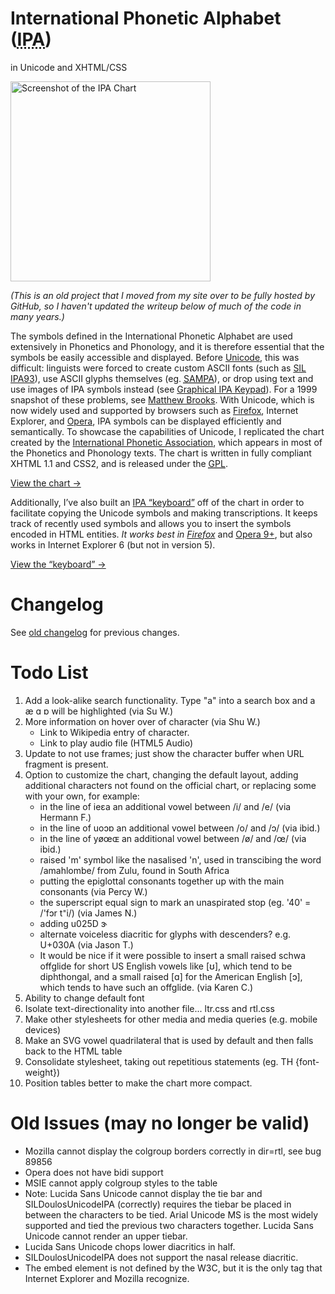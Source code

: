 <h1>International Phonetic Alphabet (<abbr title="International Phonetic Alphabet">IPA</abbr>)</h1>
<p>in Unicode and XHTML/CSS</p>

<p><a title="View the chart" href="http://westonruter.github.com/ipa-chart/"><img src="http://westonruter.github.com/ipa-chart/screenshot.png" width="320" alt="Screenshot of the IPA Chart"></a></p>

<p><em>(This is an old project that I moved from my site over to be fully hosted by GitHub, so I haven't updated the writeup below of much of the code in many years.)</em></p>

<p>The symbols defined in the International Phonetic Alphabet are used extensively in Phonetics and Phonology, and it is therefore essential that the symbols be easily  			accessible and displayed. Before <a href="http://www.unicode.org/">Unicode</a>,  			this was difficult: linguists were forced to create custom ASCII fonts (such as <a href="http://scripts.sil.org/cms/scripts/page.php?site_id=nrsi&amp;id=encore-ipa">SIL IPA93</a>),  			use ASCII glyphs themselves (eg. <a href="http://www.phon.ucl.ac.uk/home/sampa/home.htm"><acronym title="Speech Assessment Methods Phonetic Alphabet">SAMPA</acronym></a>), or drop using text  			and use images of IPA symbols instead (see <a title="University of Victoria's Graphical IPA Keypad" href="http://web.uvic.ca/hrd/ipa/main.htm">Graphical IPA Keypad</a>). For a 1999 snapshot of these problems, see <a href="http://www.gsu.edu/%7Elawmmb/phonweb/webIPA.htm">Matthew Brooks</a>. 			With Unicode, which is now widely used and supported by browsers such as <a href="http://www.mozilla.org/">Firefox</a>, Internet Explorer, and <a href="http://www.opera.com/">Opera</a>, 			IPA symbols can be displayed efficiently and semantically.  To showcase the capabilities of Unicode, I replicated the chart created by the <a href="http://www2.arts.gla.ac.uk/IPA/ipa.html">International Phonetic Association</a>, which  			appears in most of the Phonetics and Phonology texts. 			The chart is written in fully compliant XHTML 1.1 and CSS2, and is released under the <a href="http://www.gnu.org/copyleft/gpl.html"><acronym title="General Public License">GPL</acronym></a>.</p>
<p><a href="http://westonruter.github.com/ipa-chart/">View the chart →</a></p>
<p>Additionally, I’ve also built an <a href="http://westonruter.github.com/ipa-chart/keyboard/">IPA “keyboard”</a> off of the chart in order to facilitate copying the Unicode symbols and making transcriptions. It keeps track of recently used symbols and allows you to insert the symbols encoded in HTML entities. <em>It works best in <a href="http://www.getfirefox.com/">Firefox</a></em> and <a href="http://opera.com/">Opera 9+</a>, 			but also works in Internet Explorer 6 (but not in version 5).</p>
<p><a href="http://westonruter.github.com/ipa-chart/keyboard/">View the “keyboard” →</a></p>

Changelog
=========

See [old changelog](http://westonruter.github.com/ipa-chart/old-changelog.html) for previous changes.

Todo List
=========

1. Add a look-alike search functionality. Type "a" into a search box and a æ ɑ ɒ will be highlighted (via Su W.)
2. More information on hover over of character (via Shu W.)
   - Link to Wikipedia entry of character.
   - Link to play audio file (HTML5 Audio)
3. Update to not use frames; just show the character buffer when URL fragment is present.
4. Option to customize the chart, changing the default layout, adding additional characters not found on the official chart, or replacing some with your own, for example:
   - in the line of ieɛa an additional vowel between /i/ and /e/  (via Hermann F.)
   - in the line of uoɔɒ an additional vowel between /o/ and /ɔ/  (via ibid.)
   - in the line of yøœɶ an additional vowel between /ø/ and /œ/  (via ibid.)
   - raised 'm' symbol like the nasalised 'n', used in transcibing the word /amahlombe/ from Zulu, found in South Africa
   - putting the epiglottal consonants together up with the main consonants (via Percy W.)
   - the superscript equal sign to mark an unaspirated stop (eg. '40' = /'fɔr t⁼i/) (via James N.)
   - adding u025D ɝ
   - alternate voiceless diacritic for glyphs with descenders? e.g. U+030A (via Jason T.)
   - It would be nice if it were possible to insert a small raised schwa offglide for short US English vowels like [ʊ], which tend to be diphthongal, and a small raised [ɑ] for the American English [ɔ], which tends to have such an offglide. (via Karen C.)
5. Ability to change default font
6. Isolate text-directionality into another file... ltr.css and rtl.css
7. Make other stylesheets for other media and media queries (e.g. mobile devices)
8. Make an SVG vowel quadrilateral that is used by default and then falls back to the HTML table
9. Consolidate stylesheet, taking out repetitious statements (eg. TH {font-weight})
10. Position tables better to make the chart more compact.

Old Issues (may no longer be valid)
===================================

 - Mozilla cannot display the colgroup borders correctly in dir=rtl, see bug 89856
 - Opera does not have bidi support
 - MSIE cannot apply colgroup styles to the table
 - Note: Lucida Sans Unicode cannot display the tie bar and SILDoulosUnicodeIPA (correctly) requires the tiebar be placed in between the characters to be tied. Arial Unicode MS is the most widely supported and tied the previous two characters together. Lucida Sans Unicode cannot render an upper tiebar.
 - Lucida Sans Unicode chops lower diacritics in half.
 - SILDoulosUnicodeIPA does not support the nasal release diacritic.
 - The embed element is not defined by the W3C, but it is the only tag that Internet Explorer and Mozilla recognize.